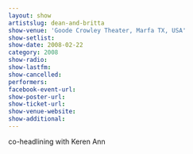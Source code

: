 ```yaml
---
layout: show
artistslug: dean-and-britta
show-venue: 'Goode Crowley Theater, Marfa TX, USA'
show-setlist: 
show-date: 2008-02-22
category: 2008
show-radio: 
show-lastfm: 
show-cancelled: 
performers: 
facebook-event-url: 
show-poster-url: 
show-ticket-url: 
show-venue-website: 
show-additional: 
---
```


co-headlining with Keren Ann